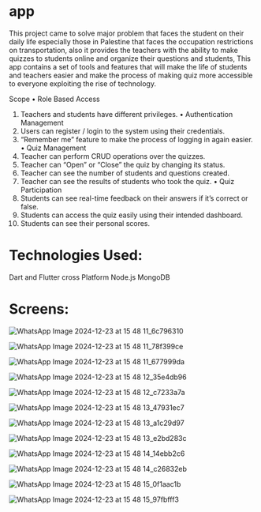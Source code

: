 # app

This project came to solve major problem that faces the student on their daily life especially 
those in Palestine that faces the occupation restrictions on transportation, also it provides the 
teachers with the ability to make quizzes to students online and organize their questions and 
students, This app contains a set of tools and features that will make the life of students and 
teachers easier and make the process of making quiz more accessible to everyone exploiting the 
rise of technology.


Scope 
• Role Based Access 
  1. Teachers and students have different privileges. 
• Authentication Management 
 1. Users can register / login to the system using their credentials. 
 2. “Remember me” feature to make the process of logging in again easier. 
• Quiz Management 
 1. Teacher can perform CRUD operations over the quizzes.
 2. Teacher can “Open” or “Close” the quiz by changing its status.
 3. Teacher can see the number of students and questions created.
 4. Teacher can see the results of students who took the quiz. 
• Quiz Participation
1. Students can see real-time feedback on their answers if it’s correct or false.
2. Students can access the quiz easily using their intended dashboard.
3.  Students can see their personal scores.


# Technologies Used: 

Dart and Flutter cross Platform 
Node.js
MongoDB





# Screens:

![WhatsApp Image 2024-12-23 at 15 48 11_6c796310](https://github.com/user-attachments/assets/2f4605f9-95cf-45fe-b8fb-5068b6718dc8)


![WhatsApp Image 2024-12-23 at 15 48 11_78f399ce](https://github.com/user-attachments/assets/529eddad-491b-4c49-9fb3-992afbf02c20)


![WhatsApp Image 2024-12-23 at 15 48 11_677999da](https://github.com/user-attachments/assets/01c14754-76cf-4e91-ba96-7461be3287dd)


![WhatsApp Image 2024-12-23 at 15 48 12_35e4db96](https://github.com/user-attachments/assets/6f3f8a33-f0e9-4494-95f1-92b0b4494109)


![WhatsApp Image 2024-12-23 at 15 48 12_c7233a7a](https://github.com/user-attachments/assets/d99febba-9fd6-48cc-988c-ef987dcdfa5b)


![WhatsApp Image 2024-12-23 at 15 48 13_47931ec7](https://github.com/user-attachments/assets/6d99bc43-e5b3-460f-9474-f209c1683cbc)


![WhatsApp Image 2024-12-23 at 15 48 13_a1c29d97](https://github.com/user-attachments/assets/8258f6b4-e298-4397-87e4-0b98a07bb3cd)


![WhatsApp Image 2024-12-23 at 15 48 13_e2bd283c](https://github.com/user-attachments/assets/8e079c6f-76ac-4e4b-b678-185cb5a705e7)


![WhatsApp Image 2024-12-23 at 15 48 14_14ebb2c6](https://github.com/user-attachments/assets/d62aff2c-2e03-4adf-8259-bfcac069a33a)


![WhatsApp Image 2024-12-23 at 15 48 14_c26832eb](https://github.com/user-attachments/assets/72441c44-3ce6-42db-a2d8-d1238feadc86)


![WhatsApp Image 2024-12-23 at 15 48 15_0f1aac1b](https://github.com/user-attachments/assets/29a6f6dd-92f9-479e-a634-65191995c050)


![WhatsApp Image 2024-12-23 at 15 48 15_97fbfff3](https://github.com/user-attachments/assets/97044906-a04c-4b1c-804f-4efc05213d80)















